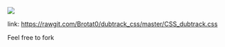 ![](http://i.imgur.com/KrLopwK.png)


link: https://rawgit.com/Brotat0/dubtrack_css/master/CSS_dubtrack.css


Feel free to fork 
